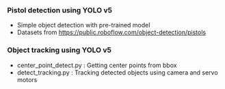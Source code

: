 ### Pistol detection using YOLO v5

- Simple object detection with pre-trained model
- Datasets from https://public.roboflow.com/object-detection/pistols

### Object tracking using YOLO v5

- center_point_detect.py : Getting center points from bbox
- detect_tracking.py : Tracking detected objects using camera and servo motors
